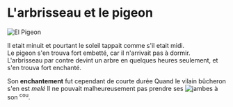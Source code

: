 # L'arbrisseau et le pigeon

![El Pigeon](https://lemagdesanimaux.ouest-france.fr/images/dossiers/2020-11/pigeon-biset-084252.jpg)

Il etait minuit et pourtant le soleil tappait comme s'il etait midi.   
Le pigeon s'en trouva fort embetté, car il n'arrivait pas à dormir.  
L'arbrisseau par contre devint un arbre en quelques heures seulement, et s'en trouva fort enchanté. 

Son **enchantement** fut cependant de courte durée
Quand le vilain bûcheron s'en est *melé*
Il ne pouvait malheureusement pas prendre ses ![jambes](https://decathlondom.franceolympique.com/decathlondom/fichiers/pages/fiches_techniques/sante/muscles/images/muscles-membre-inferieur.jpg) à son <sup>cou</sup>.
